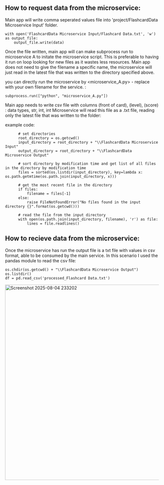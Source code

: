 

## **How to request data from the microservice:**

Main app will write comma seperated values file into 'project/FlashcardData Microservice Input' folder.

    with open('FlashcardData Microservice Input/Flashcard Data.txt', 'w') as output_file:
        output_file.write(data)

Once the file written, main app will can make subprocess run to microservice A to initate the microservice script. This is preferable to having it run on loop looking for new files as it wastes less resources. 
Main app does not need to give the filename a specific name, the microservice will just read in the latest file that was written to the directory specified above. 

you can directly run the microservice by <microservice_A.py> - replace with your own filename for the service. : 

    subprocess.run(["python", "microservice_A.py"])



Main app needs to write csv file with columns (front of card), (level), (score) : data types, str, int, int
Microservice will read this file as a .txt file, reading only the latest file that was written to the folder: 

example code: 

          # set directories
          root_directory = os.getcwd()
          input_directory = root_directory + "\\FlashcardData Microservice Input"
          output_directory = root_directory + "\\FlashcardData Microservice Output"
          
          # sort directory by modification time and get list of all files in the directory by modification time
          files = sorted(os.listdir(input_directory), key=lambda x: os.path.getmtime(os.path.join(input_directory, x)))
          
          # get the most recent file in the directory
          if files:
              filename = files[-1]
          else:
              raise FileNotFoundError("No files found in the input directory {}".format(os.getcwd()))
          
          # read the file from the input directory
          with open(os.path.join(input_directory, filename), 'r') as file:
              lines = file.readlines()




## **How to recieve data from the microservice:**
Once the microservice has run the output file is a txt file with values in csv format, able to be consumed by the main service. In this scenario I used the pandas module to read the csv file: 

    os.chdir(os.getcwd() + "\\FlashcardData Microservice Output") 
    os.listdir()
    df = pd.read_csv('processed_Flashcard Data.txt')

<img width="821" height="640" alt="Screenshot 2025-08-04 233202" src="https://github.com/user-attachments/assets/25def942-a358-49cc-92c3-77391e170594" />



